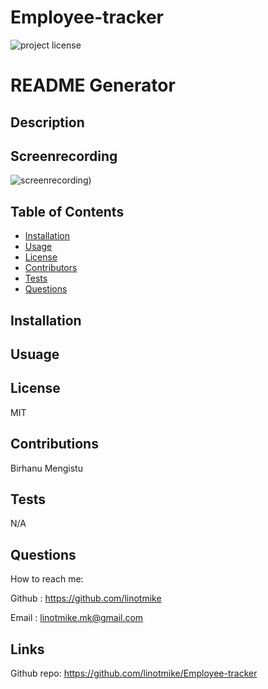 # Employee-tracker
![project license](https://img.shields.io/badge/license-MIT-blue.svg)
# README Generator
## Description

    
## Screenrecording
![screenrecording](https://lh3.googleusercontent.com/u/0/drive-viewer/AFGJ81q-iw85J1RwVocbShOKPkxot80dX7QgU4XJRBX9bs7S4RuqygFb3zhxN_TXyiDb83BxbuduSgblYgsjIhjZdfj2wK-O%3Dw1920-h1080-k-pd))

## Table of Contents
* [Installation](#installation)
* [Usage](#usage)
* [License](#license)
* [Contributors](#contributors)
* [Tests](#tests)
* [Questions](#questions)
    
## Installation


## Usuage


## License
MIT

## Contributions
Birhanu Mengistu

## Tests
N/A

## Questions

How to reach me:

Github : https://github.com/linotmike

Email : linotmike.mk@gmail.com

## Links

Github repo: https://github.com/linotmike/Employee-tracker

    
